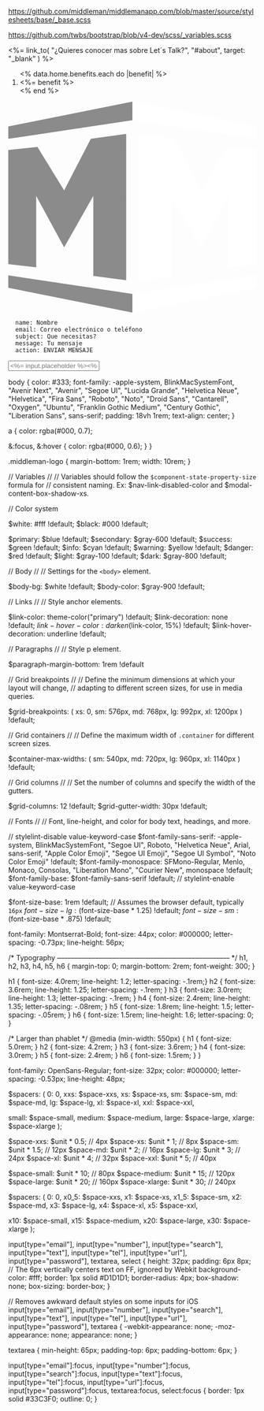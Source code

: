 https://github.com/middleman/middlemanapp.com/blob/master/source/stylesheets/base/_base.scss

https://github.com/twbs/bootstrap/blob/v4-dev/scss/_variables.scss


<%= link_to(
  "¿Quieres conocer mas sobre Let´s Talk?",
  "#about",
  target: "_blank"
) %>
>


<ol>
  <% data.home.benefits.each do |benefit| %>
  <li><%= benefit %></li>
  <% end %>
</ol>


<svg xmlns="http://www.w3.org/2000/svg" viewBox="0 0 400 340" class="middleman-logo" aria-labelledby="middleman-logo__title" role="img">
  <title id="middleman-logo__title">Middleman</title>
  <path class="middleman-logo__top-left-bar" fill-opacity=".45" d="M0 40L200 0v30L0 60z"/>
  <path class="middleman-logo__top-right-bar" fill="#fff" d="M200 0l200 40v20L200 30z"/>
  <path class="middleman-logo__left-m" fill-opacity=".45" d="M0 78v184l45 5V152l45 83 47-83v129l53 7V52l-57 8-43 83-43-70z"/>
  <path class="middleman-logo__right-m" fill="#fff" d="M400 78v184l-45 5V152l-45 83-47-83v129l-53 7V52l57 8 43 83 43-70z"/>
  <path class="middleman-logo__bottom-left-bar" fill-opacity=".45" d="M0 300l200 40v-30L0 280z"/>
  <path class="middleman-logo__bottom-right-bar" fill="#fff" d="M200 340l200-40v-20l-200 30z"/>
</svg>


      name: Nombre
      email: Correo electrónico o teléfono
      subject: Que necesitas?
      message: Tu mensaje
      action: ENVIAR MENSAJE


<input type="<%= input.type %>" placeholder="<%= input.placeholder %><%= input.placeholder.blank ? input.placeholder : '' %>">

body {
  color: #333;
  font-family: -apple-system, BlinkMacSystemFont, "Avenir Next", "Avenir",
    "Segoe UI", "Lucida Grande", "Helvetica Neue", "Helvetica", "Fira Sans",
    "Roboto", "Noto", "Droid Sans", "Cantarell", "Oxygen", "Ubuntu",
    "Franklin Gothic Medium", "Century Gothic", "Liberation Sans", sans-serif;
  padding: 18vh 1rem;
  text-align: center;
}

a {
  color: rgba(#000, 0.7);

  &:focus,
  &:hover {
    color: rgba(#000, 0.6);
  }
}

.middleman-logo {
  margin-bottom: 1rem;
  width: 10rem;
}











// Variables
//
// Variables should follow the `$component-state-property-size` formula for
// consistent naming. Ex: $nav-link-disabled-color and $modal-content-box-shadow-xs.


// Color system

$white:    #fff !default;
$black:    #000 !default;


$primary:       $blue !default;
$secondary:     $gray-600 !default;
$success:       $green !default;
$info:          $cyan !default;
$warning:       $yellow !default;
$danger:        $red !default;
$light:         $gray-100 !default;
$dark:          $gray-800 !default;


// Body
//
// Settings for the `<body>` element.

$body-bg:                   $white !default;
$body-color:                $gray-900 !default;


// Links
//
// Style anchor elements.

$link-color:                theme-color("primary") !default;
$link-decoration:           none !default;
$link-hover-color:          darken($link-color, 15%) !default;
$link-hover-decoration:     underline !default;


// Paragraphs
//
// Style p element.

$paragraph-margin-bottom:   1rem !default


// Grid breakpoints
//
// Define the minimum dimensions at which your layout will change,
// adapting to different screen sizes, for use in media queries.

$grid-breakpoints: (
  xs: 0,
  sm: 576px,
  md: 768px,
  lg: 992px,
  xl: 1200px
) !default;


// Grid containers
//
// Define the maximum width of `.container` for different screen sizes.

$container-max-widths: (
  sm: 540px,
  md: 720px,
  lg: 960px,
  xl: 1140px
) !default;


// Grid columns
//
// Set the number of columns and specify the width of the gutters.

$grid-columns:                12 !default;
$grid-gutter-width:           30px !default;

// Fonts
//
// Font, line-height, and color for body text, headings, and more.

// stylelint-disable value-keyword-case
$font-family-sans-serif:      -apple-system, BlinkMacSystemFont, "Segoe UI", Roboto, "Helvetica Neue", Arial, sans-serif, "Apple Color Emoji", "Segoe UI Emoji", "Segoe UI Symbol", "Noto Color Emoji" !default;
$font-family-monospace:       SFMono-Regular, Menlo, Monaco, Consolas, "Liberation Mono", "Courier New", monospace !default;
$font-family-base:            $font-family-sans-serif !default;
// stylelint-enable value-keyword-case

$font-size-base:              1rem !default; // Assumes the browser default, typically `16px`
$font-size-lg:                ($font-size-base * 1.25) !default;
$font-size-sm:                ($font-size-base * .875) !default;



font-family: Montserrat-Bold;
font-size: 44px;
color: #000000;
letter-spacing: -0.73px;
line-height: 56px;

/* Typography
–––––––––––––––––––––––––––––––––––––––––––––––––– */
h1, h2, h3, h4, h5, h6 {
  margin-top: 0;
  margin-bottom: 2rem;
  font-weight: 300;
}

h1 { font-size: 4.0rem; line-height: 1.2;  letter-spacing: -.1rem;}
h2 { font-size: 3.6rem; line-height: 1.25; letter-spacing: -.1rem; }
h3 { font-size: 3.0rem; line-height: 1.3;  letter-spacing: -.1rem; }
h4 { font-size: 2.4rem; line-height: 1.35; letter-spacing: -.08rem; }
h5 { font-size: 1.8rem; line-height: 1.5;  letter-spacing: -.05rem; }
h6 { font-size: 1.5rem; line-height: 1.6;  letter-spacing: 0; }

/* Larger than phablet */
@media (min-width: 550px) {
  h1 { font-size: 5.0rem; }
  h2 { font-size: 4.2rem; }
  h3 { font-size: 3.6rem; }
  h4 { font-size: 3.0rem; }
  h5 { font-size: 2.4rem; }
  h6 { font-size: 1.5rem; }
}



font-family: OpenSans-Regular;
font-size: 32px;
color: #000000;
letter-spacing: -0.53px;
line-height: 48px;



$spacers: (
  0:      0,
  xxs:    $space-xxs,
  xs:     $space-xs,
  sm:     $space-sm,
  md:     $space-md,
  lg:     $space-lg,
  xl:     $space-xl,
  xxl:    $space-xxl,

  small:  $space-small,
  medium: $space-medium,
  large:  $space-large,
  xlarge: $space-xlarge
);

$space-xxs:           $unit * 0.5;   //   4px
$space-xs:            $unit * 1;     //   8px
$space-sm:            $unit * 1.5;   //  12px
$space-md:            $unit * 2;     //  16px
$space-lg:            $unit * 3;     //  24px
$space-xl:            $unit * 4;     //  32px
$space-xxl:           $unit * 5;     //  40px

$space-small:         $unit * 10;    //  80px
$space-medium:        $unit * 15;    // 120px
$space-large:         $unit * 20;    // 160px
$space-xlarge:        $unit * 30;    // 240px

$spacers: (
  0:      0,
  x0_5:   $space-xxs,
  x1:     $space-xs,
  x1_5:   $space-sm,
  x2:     $space-md,
  x3:     $space-lg,
  x4:     $space-xl,
  x5:     $space-xxl,

  x10:    $space-small,
  x15:    $space-medium,
  x20:    $space-large,
  x30:    $space-xlarge
);

















input[type="email"],
input[type="number"],
input[type="search"],
input[type="text"],
input[type="tel"],
input[type="url"],
input[type="password"],
textarea,
select {
  height: 32px;
  padding: 6px 8px; // The 6px vertically centers text on FF, ignored by Webkit
  background-color: #fff;
  border: 1px solid #D1D1D1;
  border-radius: 4px;
  box-shadow: none;
  box-sizing: border-box;
}

// Removes awkward default styles on some inputs for iOS
input[type="email"],
input[type="number"],
input[type="search"],
input[type="text"],
input[type="tel"],
input[type="url"],
input[type="password"],
textarea {
  -webkit-appearance: none;
     -moz-appearance: none;
          appearance: none;
}

textarea {
  min-height: 65px;
  padding-top: 6px;
  padding-bottom: 6px;
}

input[type="email"]:focus,
input[type="number"]:focus,
input[type="search"]:focus,
input[type="text"]:focus,
input[type="tel"]:focus,
input[type="url"]:focus,
input[type="password"]:focus,
textarea:focus,
select:focus {
  border: 1px solid #33C3F0;
  outline: 0;
}